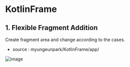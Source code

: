 # KotlinFrame

## 1. Flexible Fragment Addition 
Create fragment area and change according to the cases.

- source : myungeunpark/KotlinFrame/app/





![image](https://user-images.githubusercontent.com/53125879/73780046-9adfe700-4742-11ea-822e-5a75e85d1a76.png)
